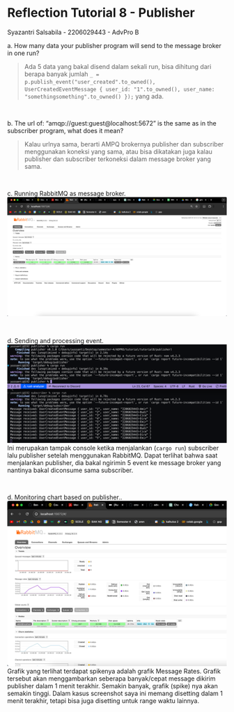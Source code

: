 # Reflection Tutorial 8 - Publisher
Syazantri Salsabila - 2206029443 - AdvPro B

a. How many data your publisher program will send to the message broker in one run?  
> Ada 5 data yang bakal disend dalam sekali run, bisa dihitung dari berapa banyak jumlah ```_ = p.publish_event("user_created".to_owned(), UserCreatedEventMessage { user_id: "1".to_owned(), user_name: "somethingsomething".to_owned() });``` yang ada.

<br>

b. The url of: “amqp://guest:guest@localhost:5672” is the same as in the subscriber program, what does it mean? 
> Kalau urlnya sama, berarti AMPQ brokernya publisher dan subscriber menggunakan koneksi yang sama, atau bisa dikatakan juga kalau publisher dan subscriber terkoneksi dalam message broker yang sama.

<br>

c. Running RabbitMQ as message broker.
![Commit 3 screen capture](assets/images/commit3.png) 

<br>

d. Sending and processing event.
![Commit 4 screen capture](assets/images/commit4.png)
Ini merupakan tampak console ketika menjalankan (```cargo run```) subscriber lalu publisher setelah menggunakan RabbitMQ. Dapat terlihat bahwa saat menjalankan publisher, dia bakal ngirimin 5 event ke message broker yang nantinya bakal diconsume sama subscriber.

<br>

d. Monitoring chart based on publisher..
![Commit 5 screen capture](assets/images/commit5.png)
Grafik yang terlihat terdapat spikenya adalah grafik Message Rates. Grafik tersebut akan menggambarkan seberapa banyak/cepat message dikirim publisher dalam 1 menit terakhir. Semakin banyak, grafik (spike) nya akan semakin tinggi. Dalam kasus screenshot saya ini memang disetting dalam 1 menit terakhir, tetapi bisa juga disetting untuk range waktu lainnya.